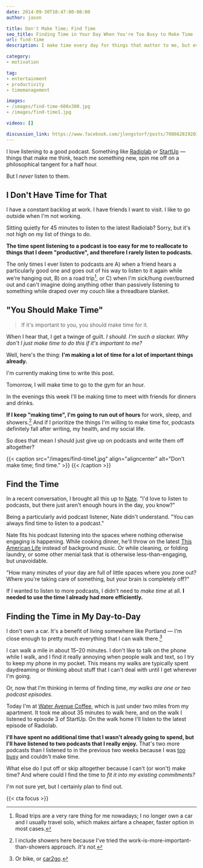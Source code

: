 ```yaml
---
date: 2014-09-30T10:47:00-08:00
author: jason

title: Don't Make Time; Find Time
seo_title: Finding Time in Your Day When You're Too Busy to Make Time
url: find-time
description: I make time every day for things that matter to me, but eventually there's no room left to "make time" — how do I find time for the rest of what matters?

category:
- motivation

tag:
- entertainment
- productivity
- timemanagement

images:
- /images/find-time-600x300.jpg
- /images/find-time1.jpg

videos: []

discussion_link: https://www.facebook.com/jlengstorf/posts/708662819203622
---
```

I love listening to a good podcast. Something like [Radiolab][1] or [StartUp][2] — things that make me think, teach me something new, spin me off on a philosophical tangent for a half hour.

But I *never* listen to them.

## I Don't Have Time for That

I have a constant backlog at work. I have friends I want to visit. I like to go outside when I'm not working.

Sitting quietly for 45 minutes to listen to the latest Radiolab? Sorry, but it's not high on my list of things to do.

**The time spent listening to a podcast is too easy for me to reallocate to things that I deem "productive", and therefore I rarely listen to podcasts.**

The only times I ever listen to podcasts are A) when a friend hears a particularly good one and goes out of his way to listen to it again while we're hanging out, B) on a road trip[^road-trip], or C) when I'm sick/hung over/burned out and can't imagine doing anything other than passively listening to something while draped over my couch like a threadbare blanket.

## "You Should Make Time"

> If it's important to you, you should make time for it.

When I hear that, I get a twinge of guilt. *I should. I'm such a slacker. Why don't I just make time to do this if it's important to me?*

Well, here's the thing: **I'm making a lot of time for a lot of important things already.**

I'm currently making time to write this post.

Tomorrow, I will make time to go to the gym for an hour.

In the evenings this week I'll be making time to meet with friends for dinners and drinks.

**If I keep "making time", I'm going to run out of hours** for work, sleep, and showers.[^showers] And if I prioritize the things I'm willing to make time for, podcasts definitely fall after writing, my health, and my social life.

So does that mean I should just give up on podcasts and write them off altogether?

{{< caption src="/images/find-time1.jpg"
            align="aligncenter"
            alt="Don't make time; find time." >}}
{{< /caption >}}

## Find the Time

In a recent conversation, I brought all this up to [Nate][3]. "I'd love to listen to podcasts, but there just aren't enough hours in the day, you know?"

Being a particularly avid podcast listener, Nate didn't understand. "You can always find time to listen to a podcast."

Nate fits his podcast listening into the spaces where nothing otherwise engaging is happening. While cooking dinner, he'll throw on the latest [This American Life][4] instead of background music. Or while cleaning, or folding laundry, or some other menial task that is otherwise less-than-engaging, but unavoidable.

"How many minutes of your day are full of little spaces where you zone out? Where you're taking care of something, but your brain is completely off?"

If I wanted to listen to more podcasts, I didn't need to *make time* at all. **I needed to use the time I already had more efficiently.**

## Finding the Time in My Day-to-Day

I don't own a car. It's a benefit of living somewhere like Portland — I'm close enough to pretty much everything that I can walk there.[^options]

I can walk a mile in about 15–20 minutes. I don't like to talk on the phone while I walk, and I find it really annoying when people walk and text, so I try to keep my phone in my pocket. This means my walks are typically spent daydreaming or thinking about stuff that I can't deal with until I get wherever I'm going.

Or, now that I'm thinking in terms of finding time, *my walks are one or two podcast episodes.*

Today I'm at [Water Avenue Coffee][5], which is just under two miles from my apartment. It took me about 35 minutes to walk here, and on the walk I listened to episode 3 of StartUp. On the walk home I'll listen to the latest episode of Radiolab.

**I'll have spent no additional time that I wasn't already going to spend, but I'll have listened to two podcasts that I really enjoy.** That's two more podcasts than I listened to in the previous two weeks because I was [too busy][6] and couldn't make time.

What else do I put off or skip altogether because I can't (or won't) make time? And where could I find the time to *fit it into my existing commitments?*

I'm not sure yet, but I certainly plan to find out.

[^road-trip]:
    Road trips are a very rare thing for me nowadays; I no longer own a car and I usually travel solo, which makes airfare a cheaper, faster option in most cases.

[^showers]:
    I include showers here because I've tried the work-is-more-important-than-showers approach. *It's not.*

[^options]:
    Or bike, or [car2go][7].

{{< cta focus >}}

 [1]: http://www.radiolab.org/
 [2]: http://hearstartup.com/
 [3]: http://lengstorf.com/best-friends/
 [4]: http://www.thisamericanlife.org/
 [5]: http://www.wateravenuecoffee.com/
 [6]: http://lengstorf.com/too-busy/
 [7]: https://www.car2go.com/en/portland/
